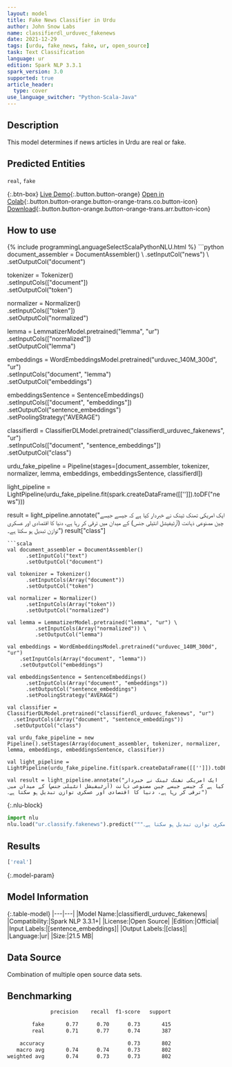 ```yaml
---
layout: model
title: Fake News Classifier in Urdu
author: John Snow Labs
name: classifierdl_urduvec_fakenews
date: 2021-12-29
tags: [urdu, fake_news, fake, ur, open_source]
task: Text Classification
language: ur
edition: Spark NLP 3.3.1
spark_version: 3.0
supported: true
article_header:
  type: cover
use_language_switcher: "Python-Scala-Java"
---
```


## Description

This model determines if news articles in Urdu are real or fake.

## Predicted Entities

`real`, `fake`

{:.btn-box}
[Live Demo](https://demo.johnsnowlabs.com/public/CLASSIFICATION_UR_FAKENEWS/){:.button.button-orange}
[Open in Colab](https://colab.research.google.com/github/JohnSnowLabs/spark-nlp-workshop/blob/master/tutorials/streamlit_notebooks/CLASSIFICATION_UR_FAKENEWS.ipynb){:.button.button-orange.button-orange-trans.co.button-icon}
[Download](https://s3.amazonaws.com/auxdata.johnsnowlabs.com/public/models/classifierdl_urduvec_fakenews_ur_3.3.1_3.0_1640771335815.zip){:.button.button-orange.button-orange-trans.arr.button-icon}

## How to use



<div class="tabs-box" markdown="1">
{% include programmingLanguageSelectScalaPythonNLU.html %}
```python
document_assembler = DocumentAssembler() \
      .setInputCol("news") \
      .setOutputCol("document")

tokenizer = Tokenizer() \
      .setInputCols(["document"]) \
      .setOutputCol("token")
    
normalizer = Normalizer() \
      .setInputCols(["token"]) \
      .setOutputCol("normalized")

lemma = LemmatizerModel.pretrained("lemma", "ur") \
         .setInputCols(["normalized"]) \
         .setOutputCol("lemma")

embeddings = WordEmbeddingsModel.pretrained("urduvec_140M_300d", "ur") \
      .setInputCols("document", "lemma") \
      .setOutputCol("embeddings")

embeddingsSentence = SentenceEmbeddings() \
      .setInputCols(["document", "embeddings"]) \
      .setOutputCol("sentence_embeddings") \
      .setPoolingStrategy("AVERAGE")

classifierdl = ClassifierDLModel.pretrained("classifierdl_urduvec_fakenews", "ur") \
  .setInputCols(["document", "sentence_embeddings"]) \
  .setOutputCol("class")

urdu_fake_pipeline = Pipeline(stages=[document_assembler, tokenizer, normalizer, lemma, embeddings, embeddingsSentence, classifierdl])

light_pipeline = LightPipeline(urdu_fake_pipeline.fit(spark.createDataFrame([['']]).toDF("news")))

result = light_pipeline.annotate("ایک امریکی تھنک ٹینک نے خبردار کیا ہے کہ جیسے جیسے چین مصنوعی ذہانت (آرٹیفیشل انٹیلی جنس) کے میدان میں ترقی کر رہا ہے، دنیا کا اقتصادی اور عسکری توازن تبدیل ہو سکتا ہے۔")
result["class"]
```
```scala
val document_assembler = DocumentAssembler()
      .setInputCol("text")
      .setOutputCol("document")

val tokenizer = Tokenizer()
      .setInputCols(Array("document"))
      .setOutputCol("token")
    
val normalizer = Normalizer()
      .setInputCols(Array("token"))
      .setOutputCol("normalized")

val lemma = LemmatizerModel.pretrained("lemma", "ur") \
         .setInputCols(Array("normalized")) \
         .setOutputCol("lemma")

val embeddings = WordEmbeddingsModel.pretrained("urduvec_140M_300d", "ur")
    .setInputCols(Array("document", "lemma"))
    .setOutputCol("embeddings")

val embeddingsSentence = SentenceEmbeddings()
      .setInputCols(Array("document", "embeddings"))
      .setOutputCol("sentence_embeddings")
      .setPoolingStrategy("AVERAGE")

val classifier = ClassifierDLModel.pretrained("classifierdl_urduvec_fakenews", "ur")
  .setInputCols(Array("document", "sentence_embeddings"))
  .setOutputCol("class")

val urdu_fake_pipeline = new Pipeline().setStages(Array(document_assembler, tokenizer, normalizer, lemma, embeddings, embeddingsSentence, classifier))

val light_pipeline = LightPipeline(urdu_fake_pipeline.fit(spark.createDataFrame([['']]).toDF("text")))

val result = light_pipeline.annotate("ایک امریکی تھنک ٹینک نے خبردار کیا ہے کہ جیسے جیسے چین مصنوعی ذہانت (آرٹیفیشل انٹیلی جنس) کے میدان میں ترقی کر رہا ہے، دنیا کا اقتصادی اور عسکری توازن تبدیل ہو سکتا ہے۔")
```


{:.nlu-block}
```python
import nlu
nlu.load("ur.classify.fakenews").predict("""ایک امریکی تھنک ٹینک نے خبردار کیا ہے کہ جیسے جیسے چین مصنوعی ذہانت (آرٹیفیشل انٹیلی جنس) کے میدان میں ترقی کر رہا ہے، دنیا کا اقتصادی اور عسکری توازن تبدیل ہو سکتا ہے۔""")
```

</div>

## Results

```bash
['real']
```

{:.model-param}
## Model Information

{:.table-model}
|---|---|
|Model Name:|classifierdl_urduvec_fakenews|
|Compatibility:|Spark NLP 3.3.1+|
|License:|Open Source|
|Edition:|Official|
|Input Labels:|[sentence_embeddings]|
|Output Labels:|[class]|
|Language:|ur|
|Size:|21.5 MB|

## Data Source

Combination of multiple open source data sets.

## Benchmarking

```bash
              precision    recall  f1-score   support

        fake       0.77      0.70      0.73       415
        real       0.71      0.77      0.74       387

    accuracy                           0.73       802
   macro avg       0.74      0.74      0.73       802
weighted avg       0.74      0.73      0.73       802
```
